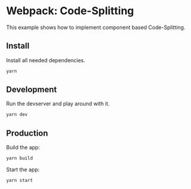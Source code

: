 # Webpack: Code-Splitting

This example shows how to implement component based Code-Splitting.

## Install

Install all needed dependencies.

```sh
yarn
```

## Development

Run the devserver and play around with it.

```sh
yarn dev
```

## Production

Build the app:

```sh
yarn build
```

Start the app:

```sh
yarn start
```
